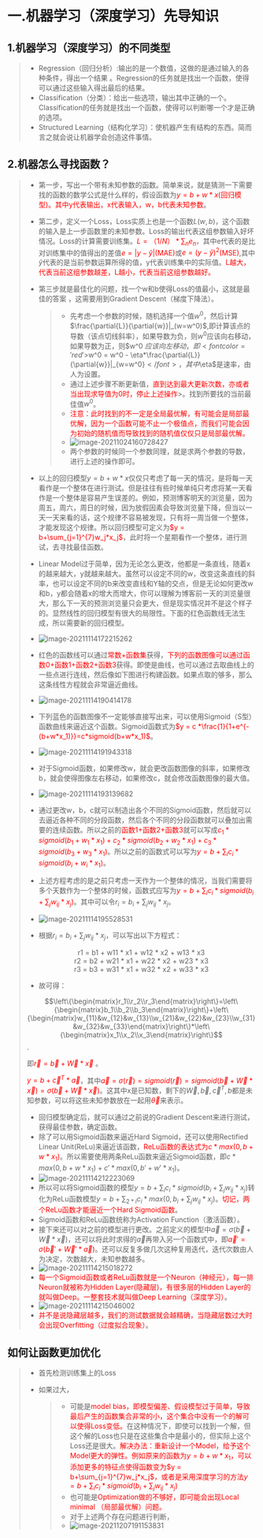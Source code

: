 # 一.机器学习（深度学习）先导知识

## 1.机器学习（深度学习）的不同类型

> * Regression（回归分析）:输出的是一个数值，这做的是通过输入的各种条件，得出一个结果 。Regression的任务就是找出一个函数，使得可以通过这些输入得出最后的结果。
> * Classification（分类）：给出一些选项，输出其中正确的一个。Classification的任务就是找出一个函数，使得可以判断哪一个才是正确的选项。
> * Structured Learning（结构化学习）：使机器产生有结构的东西。简而言之就会说让机器学会创造这件事情。

## 2.机器怎么寻找函数？

> * 第一步，写出一个带有未知参数的函数。简单来说，就是猜测一下需要找的函数的数学公式是什么样的，假设函数为<font color='red'>$y=b+w*x$(回归模型)。其中y代表输出，x代表输入，w，b代表未知参数</font>。
>
> * 第二步，定义一个Loss，Loss实质上也是一个函数$L(w,b)$，这个函数的输入是上一步函数里的未知参数。Loss的输出代表这组参数输入好坏情况。Loss的计算需要训练集。<font color = 'red'>$L=（1/N）*\sum_n{e_n}$</font>，其中e代表的是比对训练集中的值得出的差值<font color = 'red'>$e=|y-\widehat{y}|$(MAE)</font>或<font color = 'red'>$e=(y-\widehat{y})^2$(MSE)</font>,其中$\widehat{y}$代表的是当前参数运算所得的值，y代表训练集中的实际值。<font color = 'red'>L越大，代表当前这组参数越差，L越小，代表当前这组参数越好。</font>
>
> * 第三步就是最佳化的问题，找一个w和b使得Loss的值最小，这就是最佳的答案 ，这需要用到Gradient Descent（梯度下降法）。
>
>   > * 先考虑一个参数的时候，随机选择一个值$w^0$，然后计算$\frac{\partial{L}}{\partial{w}}|_(w=w^0)$,即计算该点的导数（该点切线斜率），如果导数为负，则$w ^0$应该向右移动，如果导数为正，则$w^0 $应该向左移动，即<font color =  'red'>$w^0 = w^0 - \eta*\frac{\partial{L}}{\partial{w}}|_{w=w^0}$</font>，其中$\eta$是速率，由人为设置。
>   > * 通过上述步骤不断更新值，<font color = 'red'>直到达到最大更新次数，亦或者当出现求导值为0时，停止上述操作</font>>。找到所要找的当前最佳值$w ^0$。
>   > * <font color = 'red'>注意：此时找到的不一定是全局最优解，有可能会是局部最优解，因为一个函数可能不止一个极值点，而我们可能会因为初始的随机值而导致找到的随机值仅仅只是局部最优解。</font>
>   > * ![image-20211024160728427](image-20211024160728427.png)
>   > * 两个参数的时候同一个参数同理，就是求两个参数的导数，进行上述的操作即可。
>
> * 以上的回归模型$y = b+w*x$仅仅只考虑了每一天的情况，是将每一天看作是一个整体在进行测试。但是往往有些时候单纯只考虑将某一天看作是一个整体是容易产生误差的。例如，预测博客明天的浏览量，因为周五，周六，周日的时候，因为放假因素会导致浏览量下降，但当以一天一天来看的话，这个规律不容易被发现，只有将一周当做一个整体，才能发现这个规律。所以回归模型可定义为<font color = 'red'>$y = b+\sum_{j=1}^{7}w_j*x_j$</font>，此时将一个星期看作一个整体，进行测试，去寻找最佳函数。
> * Linear Model过于简单，因为无论怎么更改，他都是一条直线，随着x的越来越大，y就越来越大。虽然可以设定不同的w，改变这条直线的斜率，也可以设定不同的b来改变直线和Y轴的交点，但是无论如何更改w和b，y都会随着x的增大而增大，你可以理解为博客前一天的浏览量很大，那么下一天的预测浏览量只会更大，但是现实情况并不是这个样子的。显然线性的回归模型有很大的局限性。下面的红色函数线无法生成，所以需要新的回归模型。
> * ![image-20211114172215262](image-20211114172215262.png)
> * 红色的函数线可以通过<font color = 'red'>常数+函数集</font>获得，<font color ='red'>下列的函数图像可以通过函数0+函数1+函数2+函数3</font>获得。即使是曲线，也可以通过去取曲线上的一些点进行连线，然后像如下图进行构建函数。如果点取的够多，那么这条线性方程就会非常逼近曲线。
> * ![image-20211114190414178](image-20211114190414178.png)
> * 下列蓝色的函数图像不一定能够直接写出来，可以使用Sigmoid（S型）函数曲线来逼近这个函数。Sigmoid函数式为<font color = 'red'>$y = c *\frac{1}{1+e^{-(b+w*x_1)}}=c*sigmoid(b+w*x_1)$</font>。
> * ![image-20211114191943318](image-20211114191943318.png)
> * 对于Sigmoid函数，如果修改w，就会更改函数图像的斜率，如果修改b，就会使得图像左右移动，如果修改c，就会修改函数图像的最大值。
> * ![image-20211114193139682](image-20211114193139682.png)
> * 通过更改w，b，c就可以制造出各个不同的Sigmoid函数，然后就可以去逼近各种不同的分段函数，然后各个不同的分段函数就可以叠加出需要的连续函数。所以之前的<font color = 'red'>函数1+函数2+函数3</font>就可以写成<font color ='red'>$c_1*sigmoid(b_1+w_1*x_1)+c_2*sigmoid(b_2+w_2*x_1)+c_3*sigmoid(b_3+w_3*x_1)$</font>。所以之前的函数式可以写为<font color ='red'>$y=b+\sum_i{c_i*sigmoid(b_i+w_i*x_1)}$</font>。
> * 上述方程考虑的是之前只考虑一天作为一个整体的情况，当我们需要将多个天数作为一个整体的时候，函数式应写为<font color = 'red'>$y=b+\sum_i{c_i}*sigmoid(b_i+\sum_j{w_{ij}*x_j})$</font>。其中可以令$r_i = b_i+\sum_j{w_{ij}*x_j}$。
> * ![image-20211114195528531](image-20211114195528531.png)
> * 根据$r_i = b_i+\sum_j{w_{ij}*x_j}$，可以写出以下方程式：
>
> <center>r1 = b1 + w11 * x1 + w12 * x2 + w13 * x3<br/>
>     r2 = b2 + w21 * x1 + w22 * x2 + w23 * x3<br/>
>     r3 = b3 + w31 * x1 + w32 * x2 + w33 * x3</center>
>
> * 故可得：
>
> $$\left\{\begin{matrix}r_1\\r_2\\r_3\end{matrix}\right\}=\left\{\begin{matrix}b_1\\b_2\\b_3\end{matrix}\right\}+\left\{\begin{matrix}w_{11}&w_{12}&w_{13}\\w_{21}&w_{22}&w_{23}\\w_{31}&w_{32}&w_{33}\end{matrix}\right\}*\left\{\begin{matrix}x_1\\x_2\\x_3\end{matrix}\right\}$$.
>
> 即<font color = 'red'>$\vec r= \vec b + \vec W * \vec x$ </font>。
>
> <font color = 'red'>$y = b + \vec c^T * \vec a $</font>，其中<font color = 'red'>$\vec a = \sigma(\vec r)= sigmoid (\vec r)=sigmoid(\vec b + \vec W * \vec x)=\sigma(\vec b + \vec W * \vec x)$</font>。这其中x是已知数，剩下的$\vec W,\vec b,\vec c^T,b$都是未知参数，可以将这些未知参数放在一起用<font color = 'red'>$\vec {\theta}$</font>来表示。
>
> * 回归模型确定后，就可以通过之前说的Gradient Descent来进行测试，获得最佳参数，确定函数。
> * 除了可以用Sigmoid函数来逼近Hard Sigmoid，还可以使用Rectified Linear Unit(ReLu)来逼近该函数，<font color = 'red'>ReLu函数的表达式为$c*max(0,b+w*x_1)$</font>。所以需要使用两条ReLu函数来逼近Sigmoid函数，即$c*max(0,b+w*x_1)+c'*max(0,b'+w'*x_1)$。
> * ![image-20211114212223069](image-20211114212223069.png)
> * 所以可以将Sigmoid函数的模型$y=b+\sum{_i}c_i*sigmoid(b_i+\sum{_j}w_{ij}*x_j)$转化为ReLu函数模型$y = b+\sum_{2*i}c_i*max (0,b_i+\sum_jw_{ij}*x_j)$。<font color = 'red'>切记，两个ReLu函数才能逼近一个Hard Sigmoid函数</font>。
> * Sigmoid函数和ReLu函数统称为Activation Function（激活函数）。
> * 接下来还可以对之前的模型进行更改。之前定义的模型中$\vec a= \sigma(\vec b + \vec W * \vec x)$，还可以将此时求得的$\vec a$再带入另一个函数式中，即<font color ='red'>$\vec a' = \sigma(\vec b'+\vec W'*\vec a)$</font>。还可以反复多做几次这种复用迭代，迭代次数由人为决定，次数越大，未知参数越多。
> * ![image-20211114215018272](image-20211114215018272.png)
> * <font color = 'red'>每一个Sigmoid函数或者ReLu函数就是一个Neuron（神经元），每一排Neuron就被称为Hidden Layer(隐藏层)，有很多层的Hidden Layer的就叫做Deep。一整套技术就叫做Deep Learning（深度学习）</font>。
> * ![image-20211114215046002](image-20211114215046002.png)
> * <font color = 'red'>并不是说隐藏层越多，我们的测试数据就会越精确，当隐藏层数过大时会出现Overfitting（过度拟合现象）</font>。
>

## 如何让函数更加优化

> * 首先检测训练集上的Loss 
>
> * 如果过大，
>
>   > * 可能是<font color = 'red'>model bias，即模型偏差、假设模型过于简单，导致最后产生的函数集合非常的小，这个集合中没有一个的解可以使得Loss变低。</font>在这种情况下，即使可以找到一个解，但这个解的Loss也只是在这些集合中是最小的，但实际上这个Loss还是很大。<font color = 'red'>解决办法：重新设计一个Model，给予这个Model更大的弹性。例如原来的函数为$y= b+w*x_1$，可以添加更多的特征点使得函数变为$y = b+\sum_{j=1}^{7}w_j*x_j$，或者是采用深度学习的方法$y=b+\sum_i{c_i}*sigmoid(b_i+\sum_j{w_{ij}*x_j})$</font>
>   > * 也可能是<font color = 'red'>Optimization做的不够好，即可能会出现Local minimal （局部最优解）问题。 </font>
>   > * 对于上述两个存在问题进行判断，
>   > * ![image-20211207191153831](image-20211207191153831.png)

